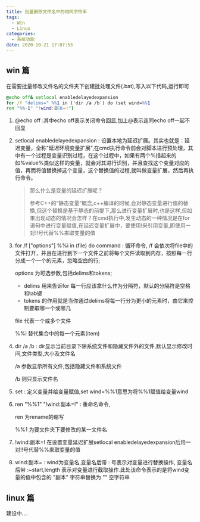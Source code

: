 ```yaml
---
title: 批量删除文件名中的相同字符串
tags:
  - Win
  - Linux
categories:
  - 系统功能
date: 2020-10-21 17:07:53
---
```



## win 篇

在需要批量修改文件名的文件夹下创建批处理文件(.bat),写入以下代码,运行即可
```bat
@echo off& setlocal enabledelayedexpansion
for /f "delims=" %%1 in ('dir /a /b') do (set wind=%%1 
ren "%%~1" "!wind:副本=!")
```

<!--more-->

1. @echo off :其中echo off表示关闭命令回显,加上@表示连同echo off一起不回显
2. setlocal enabledelayedexpansion : 设置本地为延迟扩展。其实也就是：延迟变量，全称"延迟环境变量扩展",在cmd执行命令前会对脚本进行预处理，其中有一个过程是变量识别过程，在这个过程中，如果有两个%括起来的如%value%类似这样的变量，就会对其进行识别，并且查找这个变量对应的值，再而将值替换掉这个变量，这个替换值的过程,就叫做变量扩展，然后再执行命令。
    > 那么什么是变量的延迟扩展呢？
    > 
    >参考C++的“静态变量”概念,c++编译的时候,会对静态变量进行值的替换,但这个替换是基于静态的前提下,那么进行变量扩展时,也是这样,但如果出现动态的情况会怎样？在cmd执行中,发生动态的一种情况是在for语句中进行变量赋值,在延迟变量扩展中，要使用!来引用变量,即使用一对!!号代替%%来取变量的值

3. for /f ["options"] %%i in (file) do command : 循环命令,
    /f 会依次将file中的文件打开，并且在进行到下一个文件之前将每个文件读取到内存，按照每一行分成一个一个的元素，忽略空白的行;
   
    options 为可选参数,包括delims和tokens;
      - delims 用来告诉for 每一行应该拿什么作为分隔符，默认的分隔符是空格和tab键 
      - tokens 的作用就是当你通过delims将每一行分为更小的元素时，由它来控制要取哪一个或哪几

    file 代表一个或多个文件
    
    %%i 替代集合中的每一个元素(item)
4. dir /a /b : dir显示当前目录下除系统文件和隐藏文件外的文件,默认显示修改时间,文件类型,大小及文件名
    
    /a 参数显示所有文件,包括隐藏文件和系统文件
    
    /b 则只显示文件名
5. set : 定义变量并给变量赋值,set wind=%%1意思为将%%1赋值给变量wind
6. ren "%%1" "!wind:副本=!" : 重命名命令,

    ren 为rename的缩写

    %%1 为要文件夹下要修改的某一文件名
7. !wind:副本=! 在设置变量延迟扩展setlocal enabledelayedexpansion后用一对!!号代替%%来取变量的值
8. wind:副本= : wind为变量名,变量名后带 : 号表示对变量进行替换操作, 变量名后带 :~start,length 表示对变量进行截取操作.此处该命令表示的是将wind变量的值中包含的 "副本" 字符串替换为 "" 空字符串

## linux 篇

建设中....
